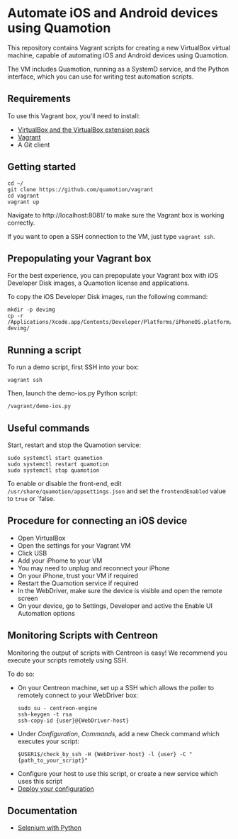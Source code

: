Automate iOS and Android devices using Quamotion
================================================

This repository contains Vagrant scripts for creating a new VirtualBox virtual machine, capable
of automating iOS and Android devices using Quamotion.

The VM includes Quamotion, running as a SystemD service, and the Python interface, which you can use
for writing test automation scripts.

Requirements
------------

To use this Vagrant box, you'll need to install:
* [VirtualBox and the VirtualBox extension pack](https://www.virtualbox.org/wiki/Downloads)
* [Vagrant](https://www.vagrantup.com/)
* A Git client

Getting started
---------------

```
cd ~/
git clone https://github.com/quamotion/vagrant
cd vagrant
vagrant up
```

Navigate to http://localhost:8081/ to make sure the Vagrant box is working correctly.

If you want to open a SSH connection to the VM, just type `vagrant ssh`.

Prepopulating your Vagrant box
------------------------------

For the best experience, you can prepopulate your Vagrant box with iOS Developer Disk images,
a Quamotion license and applications.

To copy the iOS Developer Disk images, run the following command:

```
mkdir -p devimg
cp -r /Applications/Xcode.app/Contents/Developer/Platforms/iPhoneOS.platform/DeviceSupport/* devimg/
```

Running a script
----------------

To run a demo script, first SSH into your box:

```
vagrant ssh
```

Then, launch the demo-ios.py Python script:

```
/vagrant/demo-ios.py
```

Useful commands
---------------

Start, restart and stop the Quamotion service:

```
sudo systemctl start quamotion
sudo systemctl restart quamotion
sudo systemctl stop quamotion
```

To enable or disable the front-end, edit `/usr/share/quamotion/appsettings.json` and set the `frontendEnabled` value to `true` or `false.

Procedure for connecting an iOS device
--------------------------------------

* Open VirtualBox
* Open the settings for your Vagrant VM
* Click USB
* Add your iPhome to your VM
* You may need to unplug and reconnect your iPhone
* On your iPhone, trust your VM if required
* Restart the Quamotion service if required
* In the WebDriver, make sure the device is visible and open the remote screen
* On your device, go to Settings, Developer and active the Enable UI Automation options

Monitoring Scripts with Centreon
--------------------------------

Monitoring the output of scripts with Centreon is easy! We recommend you execute your scripts remotely using
SSH.

To do so:

* On your Centreon machine, set up a SSH which allows the poller to remotely connect to your WebDriver box:
  ```
  sudo su - centreon-engine
  ssh-keygen -t rsa
  ssh-copy-id {user}@{WebDriver-host}
  ```
* Under _Configuration_, _Commands_, add a new Check command which executes your script:
  ```
  $USER1$/check_by_ssh -H {WebDriver-host} -l {user} -C "{path_to_your_script}"
  ```
* Configure your host to use this script, or create a new service which uses this script
* [Deploy your configuration](https://documentation.centreon.com/docs/centreon/en/latest/configuration_guide/deploy.html#deployconfiguration)

Documentation
-------------

* [Selenium with Python](http://selenium-python.readthedocs.io/)
